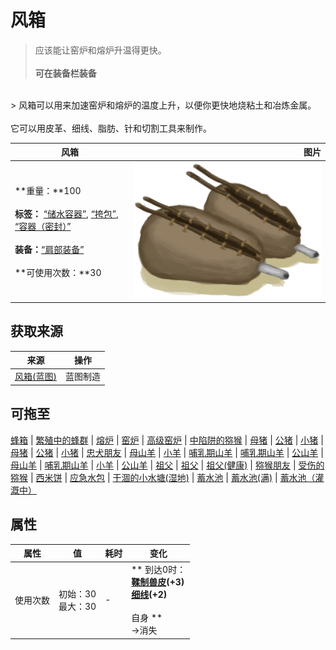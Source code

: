 # 风箱  
> 应该能让窑炉和熔炉升温得更快。<br><br><b>可在装备栏装备</b>  
<br>  
> 风箱可以用来加速窑炉和熔炉的温度上升，以便你更快地烧粘土和冶炼金属。<br><br>它可以用皮革、细线、脂肪、针和切割工具来制作。  
  
  风箱  |   图片   
 ----  |  ----:   
 **重量：**100<br><br>**标签：**	[“储水容器”](tag_WaterContainer.md), [“挎包”](tag_Satchel.md), [“容器（密封）”](tag_ContainerSealed.md)<br><br>**装备：**[“肩部装备”](eTag_Shoulder.md)<br><br>**可使用次数：**30  |  <img decoding="async" src="Sprite/Bellows.png" href="a.md" style="max-width:300px;max-height:300px;">   
  
## 获取来源  
来源  |  操作  
----  |  ----  
[风箱(蓝图)](Bp_Bellows.md)  |  蓝图制造  
## 可拖至  
[蜂箱](BeeSkep.md) | [繁殖中的蜂群](BeeSkepSwarming.md) | [熔炉](Forge.md) | [窑炉](Kiln.md) | [高级窑炉](KilnAdvanced.md) | [中陷阱的猕猴](CageTrapMacaque.md) | [母猪](BoarEnclosureFemale.md) | [公猪](BoarEnclosureMale.md) | [小猪](BoarEnclosurePiglet.md) | [母猪](BoarTiedFemale.md) | [公猪](BoarTiedMale.md) | [小猪](BoarTiedPiglet.md) | [忠犬朋友](DogFriend.md) | [母山羊](GoatEnclosureFemale.md) | [小羊](GoatEnclosureKid.md) | [哺乳期山羊](GoatEnclosureLactating.md) | [哺乳期山羊](GoatEnclosureLactating.md) | [公山羊](GoatEnclosureMale.md) | [母山羊](GoatTiedFemale.md) | [哺乳期山羊](GoatTiedFemaleLactating.md) | [小羊](GoatTiedKid.md) | [公山羊](GoatTiedMale.md) | [祖父](Grandfather.md) | [祖父](Grandfather.md) | [祖父(健康)](GrandfatherHealthy.md) | [猕猴朋友](MacaqueFriend.md) | [受伤的猕猴](MacaqueWounded.md) | [西米饼](SagoFlatbread.md) | [应急水包](WaterRation.md) | [干涸的小水塘(湿地)](Puddle.md) | [蓄水池](WaterReservoir.md) | [蓄水池(满)](WaterReservoirFull.md) | [蓄水池（灌溉中）](WaterReservoirIrrigating.md)  
## 属性   
属性  |  值  |  耗时  |  变化  
----  |  ----  |  ----  |  ----  
使用次数  |  初始：30<br>最大：30  |  -  |  ** 到达0时： **<br>  [鞣制兽皮](CuredSkin.md)(+3)<br>  [细线](CordFiber.md)(+2)<br><br>** 自身 **<br>→消失  


<script>document.title="风箱 - 卡牌生存百科 Card Survival Wiki";</script>